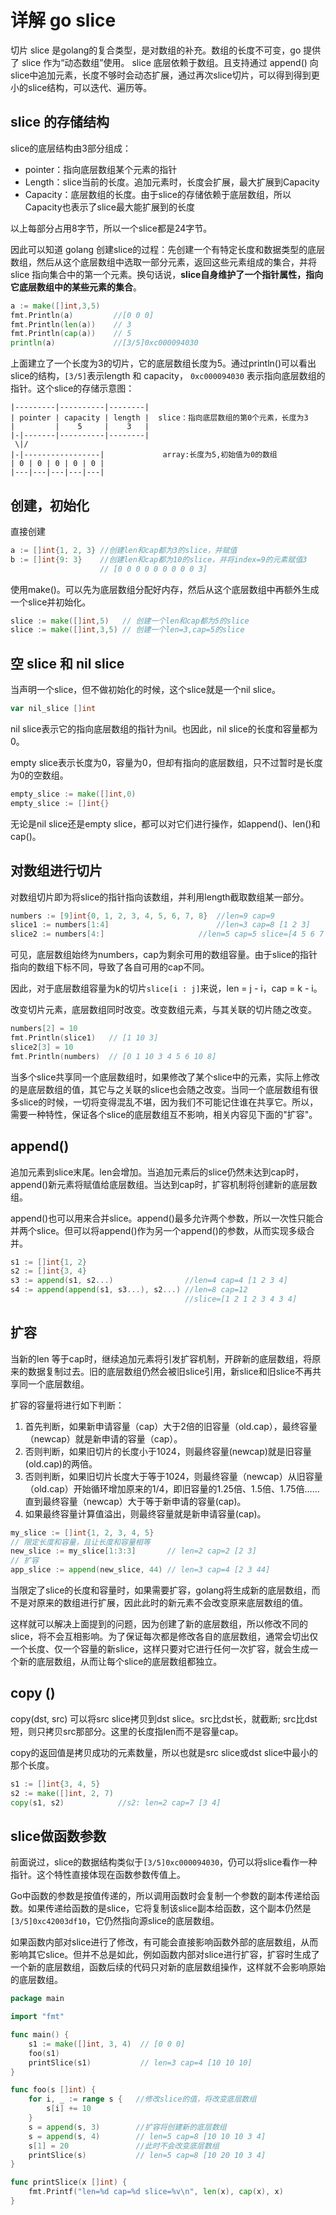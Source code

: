 # 详解 go slice

切片 slice 是golang的复合类型，是对数组的补充。数组的长度不可变，go 提供了 slice 作为“动态数组”使用。 slice 底层依赖于数组。且支持通过 append() 向slice中追加元素，长度不够时会动态扩展，通过再次slice切片，可以得到得到更小的slice结构，可以迭代、遍历等。

## slice 的存储结构

slice的底层结构由3部分组成：

- pointer：指向底层数组某个元素的指针
- Length：slice当前的长度。追加元素时，长度会扩展，最大扩展到Capacity
- Capacity：底层数组的长度。由于slice的存储依赖于底层数组，所以Capacity也表示了slice最大能扩展到的长度

以上每部分占用8字节，所以一个slice都是24字节。

因此可以知道 golang 创建slice的过程：先创建一个有特定长度和数据类型的底层数组，然后从这个底层数组中选取一部分元素，返回这些元素组成的集合，并将 slice 指向集合中的第一个元素。换句话说，**slice自身维护了一个指针属性，指向它底层数组中的某些元素的集合**。

```go
a := make([]int,3,5)
fmt.Println(a)         //[0 0 0]
fmt.Println(len(a))    // 3
fmt.Println(cap(a))    // 5
println(a)             //[3/5]0xc000094030
```

上面建立了一个长度为3的切片，它的底层数组长度为5。通过println()可以看出slice的结构，`[3/5]`表示length 和 capacity， `0xc000094030` 表示指向底层数组的指针。这个slice的存储示意图：

```
|---------|----------|--------|
| pointer | capacity | length |  slice：指向底层数组的第0个元素，长度为3 
|         |    5     |    3   |
|-|-------|----------|--------|
 \|/
|-|-----------------|             array:长度为5,初始值为0的数组 
| 0 | 0 | 0 | 0 | 0 |
|---|---|---|---|---|
```

## 创建，初始化

直接创建

```go
a := []int{1, 2, 3} //创建len和cap都为3的slice，并赋值
b := []int{9: 3}    //创建len和cap都为10的slice，并将index=9的元素赋值3
                    // [0 0 0 0 0 0 0 0 0 3]
```

使用make()。可以先为底层数组分配好内存，然后从这个底层数组中再额外生成一个slice并初始化。

```go
slice := make([]int,5)   // 创建一个len和cap都为5的slice
slice := make([]int,3,5) // 创建一个len=3,cap=5的slice
```

## 空 slice 和 nil slice

当声明一个slice，但不做初始化的时候，这个slice就是一个nil slice。

```go
var nil_slice []int
```

nil slice表示它的指向底层数组的指针为nil。也因此，nil slice的长度和容量都为0。

empty slice表示长度为0，容量为0，但却有指向的底层数组，只不过暂时是长度为0的空数组。

```go
empty_slice := make([]int,0)
empty_slice := []int{}
```

无论是nil slice还是empty slice，都可以对它们进行操作，如append()、len()和cap()。

## 对数组进行切片

对数组切片即为将slice的指针指向该数组，并利用length截取数组某一部分。

```go
numbers := [9]int{0, 1, 2, 3, 4, 5, 6, 7, 8}  //len=9 cap=9 
slice1 := numbers[1:4]                        //len=3 cap=8 [1 2 3] 
slice2 := numbers[4:]                     //len=5 cap=5 slice=[4 5 6 7 8]
```

可见，底层数组始终为numbers，cap为剩余可用的数组容量。由于slice的指针指向的数组下标不同，导致了各自可用的cap不同。

因此，对于底层数组容量为k的切片`slice[i : j]`来说，len = j - i，cap = k - i。

改变切片元素，底层数组同时改变。改变数组元素，与其关联的切片随之改变。

```go
numbers[2] = 10
fmt.Println(slice1)   // [1 10 3]
slice2[3] = 10
fmt.Println(numbers)  // [0 1 10 3 4 5 6 10 8]
```

当多个slice共享同一个底层数组时，如果修改了某个slice中的元素，实际上修改的是底层数组的值，其它与之关联的slice也会随之改变。当同一个底层数组有很多slice的时候，一切将变得混乱不堪，因为我们不可能记住谁在共享它。所以，需要一种特性，保证各个slice的底层数组互不影响，相关内容见下面的"扩容"。

## append()

追加元素到slice末尾。len会增加。当追加元素后的slice仍然未达到cap时，append()新元素将赋值给底层数组。当达到cap时，扩容机制将创建新的底层数组。

append()也可以用来合并slice。append()最多允许两个参数，所以一次性只能合并两个slice。但可以将append()作为另一个append()的参数，从而实现多级合并。

```go
s1 := []int{1, 2}
s2 := []int{3, 4}
s3 := append(s1, s2...)                //len=4 cap=4 [1 2 3 4]
s4 := append(append(s1, s3...), s2...) //len=8 cap=12 
                                       //slice=[1 2 1 2 3 4 3 4]
```



## 扩容

当新的len 等于cap时，继续追加元素将引发扩容机制，开辟新的底层数组，将原来的数据复制过去。旧的底层数组仍然会被旧slice引用，新slice和旧slice不再共享同一个底层数组。

扩容的容量将进行如下判断：

1. 首先判断，如果新申请容量（cap）大于2倍的旧容量（old.cap），最终容量（newcap）就是新申请的容量（cap）。
2. 否则判断，如果旧切片的长度小于1024，则最终容量(newcap)就是旧容量(old.cap)的两倍。
3. 否则判断，如果旧切片长度大于等于1024，则最终容量（newcap）从旧容量（old.cap）开始循环增加原来的1/4，即旧容量的1.25倍、1.5倍、1.75倍……直到最终容量（newcap）大于等于新申请的容量(cap)。
4. 如果最终容量计算值溢出，则最终容量就是新申请容量(cap)。

```go
my_slice := []int{1, 2, 3, 4, 5}
// 限定长度和容量，且让长度和容量相等
new_slice := my_slice[1:3:3]       // len=2 cap=2 [2 3] 
// 扩容
app_slice := append(new_slice, 44) // len=3 cap=4 [2 3 44]
```

当限定了slice的长度和容量时，如果需要扩容，golang将生成新的底层数组，而不是对原来的数组进行扩展，因此此时的新元素不会改变原来底层数组的值。

这样就可以解决上面提到的问题，因为创建了新的底层数组，所以修改不同的slice，将不会互相影响。为了保证每次都是修改各自的底层数组，通常会切出仅一个长度、仅一个容量的新slice，这样只要对它进行任何一次扩容，就会生成一个新的底层数组，从而让每个slice的底层数组都独立。

## copy ()

copy(dst, src) 可以将src slice拷贝到dst slice。src比dst长，就截断; src比dst短，则只拷贝src那部分。这里的长度指len而不是容量cap。

copy的返回值是拷贝成功的元素数量，所以也就是src slice或dst slice中最小的那个长度。

```go
s1 := []int{3, 4, 5}
s2 := make([]int, 2, 7)
copy(s1, s2)            //s2: len=2 cap=7 [3 4]
```

## slice做函数参数

前面说过，slice的数据结构类似于`[3/5]0xc000094030`，仍可以将slice看作一种指针。这个特性直接体现在函数参数传值上。

Go中函数的参数是按值传递的，所以调用函数时会复制一个参数的副本传递给函数。如果传递给函数的是slice，它将复制该slice副本给函数，这个副本仍然是`[3/5]0xc42003df10`，它仍然指向源slice的底层数组。

如果函数内部对slice进行了修改，有可能会直接影响函数外部的底层数组，从而影响其它slice。但并不总是如此，例如函数内部对slice进行扩容，扩容时生成了一个新的底层数组，函数后续的代码只对新的底层数组操作，这样就不会影响原始的底层数组。

```go
package main

import "fmt"

func main() {
	s1 := make([]int, 3, 4)  // [0 0 0]
	foo(s1)
	printSlice(s1)           // len=3 cap=4 [10 10 10]
}

func foo(s []int) {
	for i, _ := range s {   //修改slice的值，将改变底层数组
		s[i] += 10
	}
	s = append(s, 3)        //扩容将创建新的底层数组
	s = append(s, 4)        // len=5 cap=8 [10 10 10 3 4]
	s[1] = 20               //此时不会改变底层数组
	printSlice(s)           // len=5 cap=8 [10 20 10 3 4]
}

func printSlice(x []int) {
	fmt.Printf("len=%d cap=%d slice=%v\n", len(x), cap(x), x)
}
```

